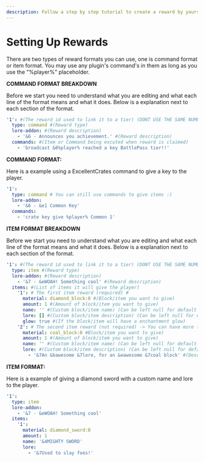 ```yaml
---
description: Follow a step by step tutorial to create a reward by yourself.
---
```


# Setting Up Rewards

There are two types of reward formats you can use, one is command format or item format. You may use any plugin's command's in them as long as you use the "%player%" placeholder.



**COMMAND FORMAT BREAKDOWN**

Before we start you need to understand what you are editing and what each line of the format means and what it does. Below is a explanation next to each section of the format.

```yaml
'1': #(The reward id used to link it to a tier) (DONT USE THE SAME NUMBER TWICE)
  type: command #(Reward type)
  lore-addon: #(Reward description)
    - '&6 - Announces you achievement.' #(Reward description)
  commands: #(Item or Command being excuted when reward is claimed)
    - 'broadcast &6%player% reached a key BattlePass tier!!' 
```

**COMMAND FORMAT:**

Here is a example using a ExcellentCrates command to give a key to the player.

```yaml
'1':
  type: command # You can still use commands to give items :)
  lore-addon:
    - '&6 - &e1 Common Key'
  commands:
    - 'crate key give %player% Common 1'
```



**ITEM  FORMAT BREAKDOWN**

Before we start you need to understand what you are editing and what each line of the format means and what it does. Below is a explanation next to each section of the format.

```yaml
'1': #(The reward id used to link it to a tier) (DONT USE THE SAME NUMBER TWICE)
  type: item #(Reward type)
  lore-addon: #(Reward description)
    - '&7 - &eWOAH! Something cool' #(Reward description)
  items: #(List of items it will give the player)
    '1': # The first item reward (required) #
      material: diamond_block:0 #(Block/item you want to give)
      amount: 1 #(Amount of block/item you want to give)
      name: '' #(Custom block/item name) (Can be left null for default name) 
      lore: [] #(Custom block/item description) (Can be left null for default name) 
      glow: true #(If the block/item will have a enchantment glow)
    '2': # The second item reward (not required) -> You can have more than two.
      material: coal_block:0 #Block/item you want to give)
      amount: 1 #(Amount of block/item you want to give)
      name: '' #(Custom block/item name) (Can be left null for default name) 
      lore: #(Custom block/item description) (Can be left null for default name) 
        - '&7An &bawesome &7lore, for an &eawesome &7coal block' #(Description)
```

**ITEM FORMAT:**

Here is a example of giving a diamond sword with a custom name and lore to the player.

```yaml
'1':
  type: item
  lore-addon:
    - '&7 - &eWOAH! Something cool'
  items:
    '1':
      material: diamond_sword:0
      amount: 1
      name: '&4MIGHTY SWORD'
      lore:
        - '&7Used to slay foes!' 
```
